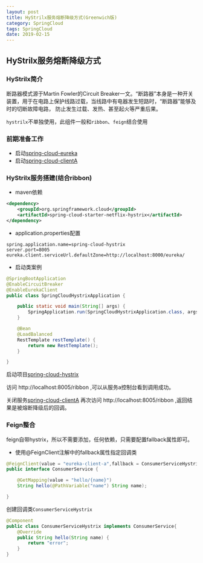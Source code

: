 ```yaml
---
layout: post
title: HyStrilx服务熔断降级方式(Greenwich版)
category: SpringCloud
tags: SpringCloud
date: 2019-02-15
---
```


## HyStrilx服务熔断降级方式

### HyStrilx简介
断路器模式源于Martin Fowler的Circuit Breaker一文。“断路器”本身是一种开关装置，用于在电路上保护线路过载，当线路中有电器发生短路时，“断路器”能够及时的切断故障电路，
防止发生过载、发热、甚至起火等严重后果。

`hystrilx`不单独使用，此组件一般和`ribbon`、`feign`结合使用

### 前期准备工作
- 启动[spring-cloud-eureka](./spring-cloud-eureka)
- 启动[spring-cloud-clientA](./spring-cloud-clientA)

### HyStrilx服务搭建(结合ribbon)

- maven依赖
```xml
<dependency>
    <groupId>org.springframework.cloud</groupId>
    <artifactId>spring-cloud-starter-netflix-hystrix</artifactId>
</dependency>
```
- application.properties配置
```properties
spring.application.name=spring-cloud-hystrix
server.port=8005
eureka.client.serviceUrl.defaultZone=http://localhost:8000/eureka/
```
- 启动类案例
```java
@SpringBootApplication
@EnableCircuitBreaker
@EnableEurekaClient
public class SpringCloudHystrixApplication {

	public static void main(String[] args) {
		SpringApplication.run(SpringCloudHystrixApplication.class, args);
	}

	@Bean
	@LoadBalanced
	RestTemplate restTemplate() {
		return new RestTemplate();
	}

}
```

启动项目[spring-cloud-hystrix](./spring-cloud-hystrix)

访问 http://localhost:8005/ribbon ,可以从服务a控制台看到调用成功。

关闭服务[spring-cloud-clientA](./spring-cloud-clientA)
再次访问 http://localhost:8005/ribbon ,返回结果是被熔断降级后的回调。

### Feign整合

feign自带hystrix，所以不需要添加，任何依赖，只需要配置fallback属性即可。

- 使用@FeignClient注解中的fallback属性指定回调类
```java
@FeignClient(value = "eureka-client-a",fallback = ConsumerServiceHystrix.class)
public interface ConsumerService {

    @GetMapping(value = "hello/{name}")
    String hello(@PathVariable("name") String name);

}
```
创建回调类`ConsumerServiceHystrix`

```java
@Component
public class ConsumerServiceHystrix implements ConsumerService{
    @Override
    public String hello(String name) {
        return "error";
    }
}
```
